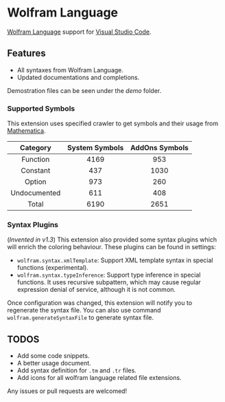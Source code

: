 # Wolfram Language

[Wolfram Language](https://reference.wolfram.com/language) support for [Visual Studio Code](https://code.visualstudio.com/).

## Features

- All syntaxes from Wolfram Language.
- Updated documentations and completions.

Demostration files can be seen under the *demo* folder.

### Supported Symbols

This extension uses specified crawler to get symbols and their usage from [Mathematica](http://www.wolfram.com/mathematica).

| Category | System Symbols | AddOns Symbols |
|:--------:|:--------------:|:--------------:|
| Function | 4169 | 953 |
| Constant | 437 | 1030 |
| Option | 973 | 260 |
| Undocumented | 611 | 408 |
| Total | 6190 | 2651 |

### Syntax Plugins

(*Invented in v1.3*) This extension also provided some syntax plugins which will enrich the coloring behaviour. These plugins can be found in settings:

- `wolfram.syntax.xmlTemplate`: Support XML template syntax in special functions (experimental).
- `wolfram.syntax.typeInference`: Support type inference in special functions. It uses recursive subpattern, which may cause regular expression denial of service, although it is not common.

Once configuration was changed, this extension will notify you to regenerate the syntax file. You can also use command `wolfram.generateSyntaxFile` to generate syntax file.

## TODOS

- Add some code snippets.
- A better usage document.
- Add syntax definition for `.tm` and `.tr` files.
- Add icons for all wolfram language related file extensions.

Any issues or pull requests are welcomed!
